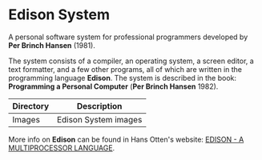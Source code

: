 # Edison System
A personal software system for professional programmers developed by **Per Brinch Hansen** (1981).

The system consists of a compiler, an operating system, a screen editor, a text formatter, and a few other programs, all of which are written in the programming language **Edison**. The system is described in the book: **Programming a Personal Computer** (**Per Brinch Hansen** 1982).

|Directory| Description        |
|---------|--------------------|
|Images   |Edison System images|

More info on **Edison** can be found in Hans Otten's website: [EDISON - A MULTIPROCESSOR LANGUAGE](http://pascal.hansotten.com/per-brinch-hansen/edison-a-multiprocessor-language/).




